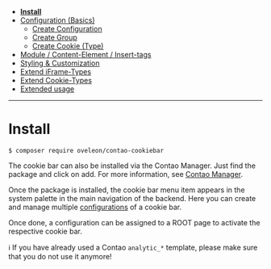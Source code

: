 - [**Install**](INSTALL.md)
- [Configuration (Basics)](BASICS.md)
    - [Create Configuration](CONFIGURATION.md)
    - [Create Group](GROUP.md)
    - [Create Cookie (Type)](COOKIE.md)
- [Module / Content-Element / Insert-tags](MOD_CE_MISC.md)
- [Styling & Customization](CUSTOMIZATION.md)
- [Extend iFrame-Types](EXTEND_IFRAME.md)
- [Extend Cookie-Types](EXTEND_TYPE.md)
- [Extended usage](EXTENDED_USAGE.md)

---

# Install
```
$ composer require oveleon/contao-cookiebar
```

The cookie bar can also be installed via the Contao Manager. Just find the package and click on add. For more information, see [Contao Manager](https://docs.contao.org/manual/en/installation/install-extensions/).

Once the package is installed, the cookie bar menu item appears in the system palette in the main navigation of the backend. Here you can create and manage multiple [configurations](CONFIGURATION.md) of a cookie bar. 

Once done, a configuration can be assigned to a ROOT page to activate the respective cookie bar.

ℹ If you have already used a Contao `analytic_*` template, please make sure that you do not use it anymore!